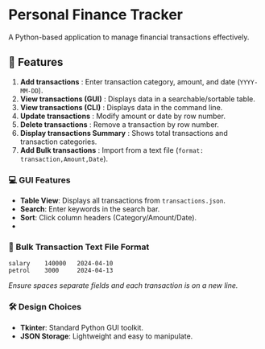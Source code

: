 # Personal Finance Tracker

A Python-based application to manage financial transactions effectively. 

## 📌 Features

1. **Add transactions** : Enter transaction category, amount, and date (`YYYY-MM-DD`).
2. **View transactions (GUI)** : Displays data in a searchable/sortable table.
3. **View transactions (CLI)** : Displays data in the command line.
4. **Update transactions** : Modify amount or date by row number.
5. **Delete transactions** : Remove a transaction by row number.
6. **Display transactions Summary** : Shows total transactions and transaction categories.
7. **Add Bulk transactions** : Import from a text file (`format: transaction,Amount,Date`).

### 💻 GUI Features

- __Table View__: Displays all transactions from `transactions.json`.
- __Search__: Enter keywords in the search bar.
- __Sort__: Click column headers (Category/Amount/Date).
- 
### 📄 Bulk Transaction Text File Format

```
salary    140000   2024-04-10
petrol    3000     2024-04-13 
```
_Ensure spaces separate fields and each transaction is on a new line._

### 🛠️ Design Choices

- __Tkinter__: Standard Python GUI toolkit.
- __JSON Storage__: Lightweight and easy to manipulate.



